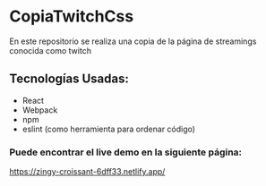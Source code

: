 # CopiaTwitchCss

En este repositorio se realiza una copia de la página de streamings conocida como twitch

## Tecnologías Usadas:
- React
- Webpack
- npm
- eslint (como herramienta para ordenar código)

### Puede encontrar el live demo en la siguiente página:
https://zingy-croissant-6dff33.netlify.app/
